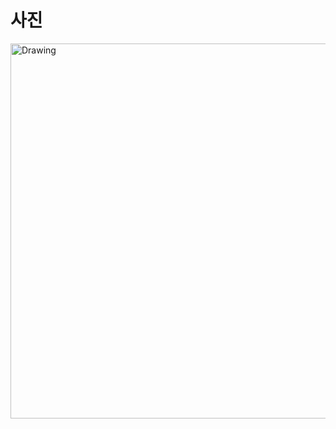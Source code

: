 # 사진

<img src="http://nuclear.korea.ac.kr/twiki/pub/Main/WebHome/IMG_3801.jpg" alt="Drawing" style="width: 600px;"/>
